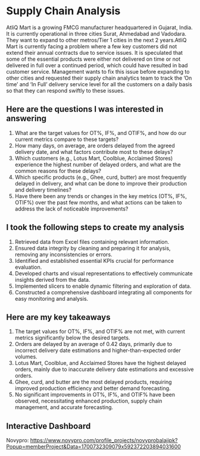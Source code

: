 # Supply Chain Analysis
AtliQ Mart is a growing FMCG manufacturer headquartered in Gujarat, India. It is currently operational in three cities Surat, Ahmedabad and Vadodara. They want to expand to other metros/Tier 1 cities in the next 2 years.AtliQ Mart is currently facing a problem where a few key customers did not extend their annual contracts due to service issues. It is speculated that some of the essential products were either not delivered on time or not delivered in full over a continued period, which could have resulted in bad customer service. Management wants to fix this issue before expanding to other cities and requested their supply chain analytics team to track the ’On time’ and ‘In Full’ delivery service level for all the customers on a daily basis so that they can respond swiftly to these issues.

## Here are the questions I was interested in answering
1) What are the target values for OT%, IF%, and OTIF%, and how do our current metrics compare to these targets?
2) How many days, on average, are orders delayed from the agreed delivery date, and what factors contribute most to these delays?
3) Which customers (e.g., Lotus Mart, Coolblue, Acclaimed Stores) experience the highest number of delayed orders, and what are the common reasons for these delays?
4) Which specific products (e.g., Ghee, curd, butter) are most frequently delayed in delivery, and what can be done to improve their production and delivery timelines?
5) Have there been any trends or changes in the key metrics (OT%, IF%, OTIF%) over the past few months, and what actions can be taken to address the lack of noticeable improvements?



## I took the following steps to create my analysis 
1) Retrieved data from Excel files containing relevant information.
2) Ensured data integrity by cleaning and preparing it for analysis, removing any inconsistencies or errors.
3) Identified and established essential KPIs crucial for performance evaluation.
4) Developed charts and visual representations to effectively communicate insights derived from the data.
5) Implemented slicers to enable dynamic filtering and exploration of data.
6) Constructed a comprehensive dashboard integrating all components for easy monitoring and analysis.

## Here are my key takeaways
1) The target values for OT%, IF%, and OTIF% are not met, with current metrics significantly below the desired targets.
2) Orders are delayed by an average of 0.42 days, primarily due to incorrect delivery date estimations and higher-than-expected order volumes.
3) Lotus Mart, Coolblue, and Acclaimed Stores have the highest delayed orders, mainly due to inaccurate delivery date estimations and excessive orders.
4) Ghee, curd, and butter are the most delayed products, requiring improved production efficiency and better demand forecasting.
5) No significant improvements in OT%, IF%, and OTIF% have been observed, necessitating enhanced production, supply chain management, and accurate forecasting.

## Interactive Dashboard 

Novypro: https://www.novypro.com/profile_projects/novyprobalajipk?Popup=memberProject&Data=1700732309079x592372203894031600



